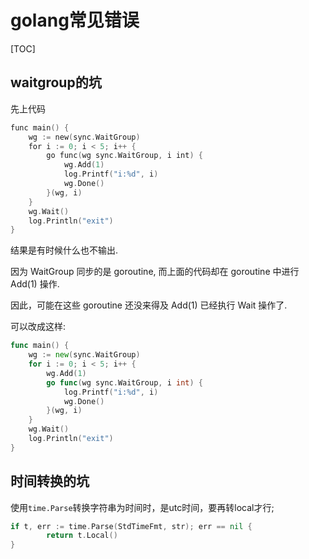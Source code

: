 # golang常见错误

[TOC]




## waitgroup的坑

先上代码
```go
func main() {
    wg := new(sync.WaitGroup)
    for i := 0; i < 5; i++ {
        go func(wg sync.WaitGroup, i int) {
            wg.Add(1)
            log.Printf("i:%d", i)
            wg.Done()
        }(wg, i)
    }
    wg.Wait()
    log.Println("exit")
}
```

结果是有时候什么也不输出.

因为 WaitGroup 同步的是 goroutine, 而上面的代码却在 goroutine 中进行 Add(1) 操作.

因此，可能在这些 goroutine 还没来得及 Add(1) 已经执行 Wait 操作了.

可以改成这样:

```go
func main() {
    wg := new(sync.WaitGroup)
    for i := 0; i < 5; i++ {
        wg.Add(1)
        go func(wg sync.WaitGroup, i int) {
            log.Printf("i:%d", i)
            wg.Done()
        }(wg, i)
    }
    wg.Wait()
    log.Println("exit")
}
```



## 时间转换的坑

使用`time.Parse`转换字符串为时间时，是utc时间，要再转local才行;

```go
if t, err := time.Parse(StdTimeFmt, str); err == nil {
		return t.Local()
}
```

